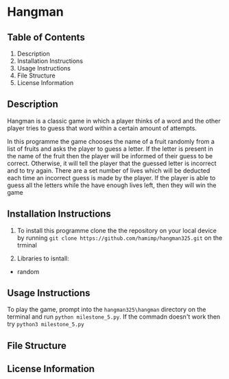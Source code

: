 # Hangman

## Table of Contents
1. Description
2. Installation Instructions
3. Usage Instructions
4. File Structure
5. License Information

## Description
Hangman is a classic game in which a player thinks of a word and the other player tries to guess that word within a certain amount of attempts.

In this programme the game chooses the name of a fruit randomly from a list of fruits and asks the player to guess a letter. If the letter is present in the name of the fruit then the player will be informed of their guess to be correct. Otherwise, it will tell the player that the guessed letter is incorrect and to try again. There are a set number of lives which will be deducted each time an incorrect  guess is made by the player. If the player is able to guess all the letters while the have enough lives left, then they will win the game


## Installation Instructions
1. To install this programme clone the the repository on your local device by running `git clone https://github.com/hamimp/hangman325.git` on the trminal

2. Libraries to isntall:
- random

## Usage Instructions
To play the game, prompt into the `hangman325\hangman` directory on the terminal and run `python milestone_5.py`. If the commadn doesn't work then try `python3 milestone_5.py`


## File Structure


## License Information